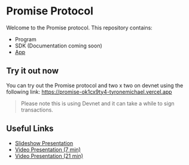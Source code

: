 # Promise Protocol

Welcome to the Promise protocol. This repository contains:

* Program
* SDK (Documentation coming soon)
* [App](/app/README.md)

## Try it out now

You can try out the Promise protocol and two x two on devnet using the following link: https://promise-ok1cx9ty4-tyronemichael.vercel.app

> Please note this is using Devnet and it can take a while to sign transactions.

## Useful Links

- [Slideshow Presentation](https://docs.google.com/presentation/d/1n5b67T82S9r0yWNF3g4_aVToc5Jkl6_X4RpYa4RDdf4/edit?usp=sharing)
- [Video Presentation (7 min)](https://www.dropbox.com/s/154qkhdbsvz6s6c/twoxtwofinalfinal.mp4?dl=0)
- [Video Presentation (21 min)](https://www.dropbox.com/s/r173dxxmcomkec2/twoxtwolongpresentation.mp4?dl=0)